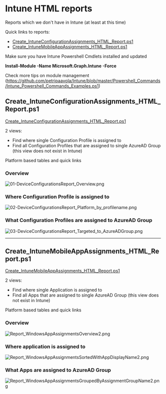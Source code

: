 # Intune HTML reports
Reports which we don't have in Intune (at least at this time)

Quick links to reports:
* [Create_IntuneConfigurationAssignments_HTML_Report.ps1](https://github.com/petripaavola/Intune/blob/master/Reports/Create_IntuneConfigurationAssignments_HTML_Report.ps1)
* [Create_IntuneMobileAppAssignments_HTML_Report.ps1](https://github.com/petripaavola/Intune/blob/master/Reports/Create_IntuneMobileAppAssignments_HTML_Report.ps1)

Make sure you have Intune Powershell Cmdlets installed and updated

**Install-Module -Name Microsoft.Graph.Intune -Force**

Check more tips on module management
(https://github.com/petripaavola/Intune/blob/master/Powershell_Commands/Intune_Powershell_Commands_Examples.ps1)

## Create_IntuneConfigurationAssignments_HTML_Report.ps1
[Create_IntuneConfigurationAssignments_HTML_Report.ps1](https://github.com/petripaavola/Intune/blob/master/Reports/Create_IntuneConfigurationAssignments_HTML_Report.ps1)

2 views:
* Find where single Configuration Profile is assigned to
* Find all Configuration Profiles that are assigned to single AzureAD Group (this view does not exist in Intune)

Platform based tables and quick links

### Overview
![01-DeviceConfigurationsReport_Overview.png](https://github.com/petripaavola/Intune/blob/master/Reports/pics/01-DeviceConfigurationsReport_Overview.png)

### Where Configuration Profile is assigned to
![02-DeviceConfigurationsReport_Platform_by_profilename.png](https://github.com/petripaavola/Intune/blob/master/Reports/pics/02-DeviceConfigurationsReport_Platform_by_profilename.png)

### What Configuration Profiles are assigned to AzureAD Group
![03-DeviceConfigurationsReport_Targeted_to_AzureADGroup.png](https://github.com/petripaavola/Intune/blob/master/Reports/pics/03-DeviceConfigurationsReport_Targeted_to_AzureADGroup.png)

---

## Create_IntuneMobileAppAssignments_HTML_Report.ps1
[Create_IntuneMobileAppAssignments_HTML_Report.ps1](https://github.com/petripaavola/Intune/blob/master/Reports/Create_IntuneMobileAppAssignments_HTML_Report.ps1)

2 views:
* Find where single Application is assigned to
* Find all Apps that are assigned to single AzureAD Group (this view does not exist in Intune)

Platform based tables and quick links

### Overview
![Report_WindowsAppAssignmentsOverview2.png](https://github.com/petripaavola/Intune/blob/master/Reports/Report_WindowsAppAssignmentsOverview2.png)

### Where application is assigned to
![Report_WindowsAppAssignmentsSortedWithAppDisplayName2.png](https://github.com/petripaavola/Intune/blob/master/Reports/Report_WindowsAppAssignmentsSortedWithAppDisplayName2.png)

### What Apps are assigned to AzureAD Group
![Report_WindowsAppAssignmentsGroupedByAssignmentGroupName2.png](https://github.com/petripaavola/Intune/blob/master/Reports/Report_WindowsAppAssignmentsGroupedByAssignmentGroupName2.png)
